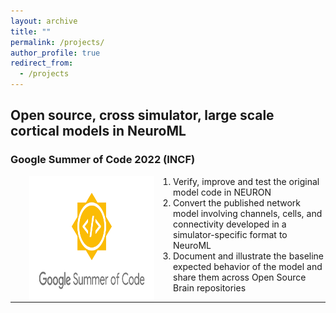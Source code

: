 ```yaml
---
layout: archive
title: ""
permalink: /projects/
author_profile: true
redirect_from:
  - /projects
---
```

## Open source, cross simulator, large scale cortical models in NeuroML 


### Google Summer of Code 2022 (INCF)

<img style="float: left;" src="/images/gsoc_logo.png" width="200" height="200" hspace="30">

1. Verify, improve and test the original model code in NEURON
2. Convert the published network model involving channels, cells, and connectivity developed in a simulator-specific format to NeuroML
3. Document and illustrate the baseline expected behavior of the model and share them across Open Source Brain repositories
---
